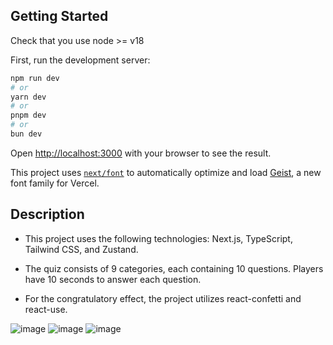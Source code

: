 ## Getting Started
Check that you use node >= v18

First, run the development server:

```bash
npm run dev
# or
yarn dev
# or
pnpm dev
# or
bun dev
```

Open [http://localhost:3000](http://localhost:3000) with your browser to see the result.

This project uses [`next/font`](https://nextjs.org/docs/app/building-your-application/optimizing/fonts) to automatically optimize and load [Geist](https://vercel.com/font), a new font family for Vercel.

## Description

- This project uses the following technologies: Next.js, TypeScript, Tailwind CSS, and Zustand.

- The quiz consists of 9 categories, each containing 10 questions. Players have 10 seconds to answer each question.

- For the congratulatory effect, the project utilizes react-confetti and react-use.

![image](https://github.com/user-attachments/assets/7d928712-dce2-42ae-b14a-44aed70830eb)
![image](https://github.com/user-attachments/assets/999311cb-296c-4e08-808b-d8805de058d0)
![image](https://github.com/user-attachments/assets/62714740-4af8-4741-87ce-1d2ed556c8e2)

